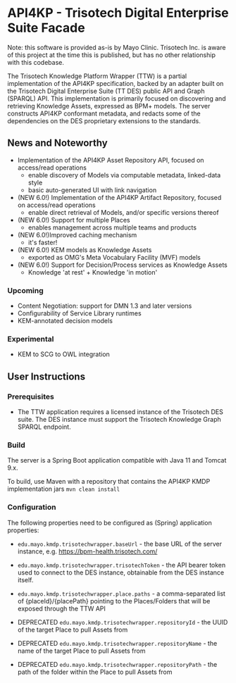 # API4KP - Trisotech Digital Enterprise Suite Facade

Note: this software is provided as-is by Mayo Clinic. Trisotech Inc. is aware of
this project at the time this is published, but has no other relationship with this codebase.

The Trisotech Knowledge Platform Wrapper (TTW) is a partial implementation of the API4KP
specification, backed by an adapter built on the Trisotech Digital Enterprise Suite (TT DES) public
API and Graph (SPARQL) API.
This implementation is primarily focused on discovering and retrieving Knowledge Assets, expressed
as BPM+ models. The server constructs API4KP conformant metadata, and redacts some of the
dependencies on the DES proprietary extensions to the standards.

## News and Noteworthy

- Implementation of the API4KP Asset Repository API, focused on access/read operations
    - enable discovery of Models via computable metadata, linked-data style
    - basic auto-generated UI with link navigation
- (NEW 6.0!) Implementation of the API4KP Artifact Repository, focused on access/read operations
    - enable direct retrieval of Models, and/or specific versions thereof
- (NEW 6.0!) Support for multiple Places
    - enables management across multiple teams and products
- (NEW 6.0!)Improved caching mechanism
    - it's faster!
- (NEW 6.0!) KEM models as Knowledge Assets
    - exported as OMG's Meta Vocabulary Facility (MVF) models
- (NEW 6.0!) Support for Decision/Process services as Knowledge Assets
    - Knowledge 'at rest' + Knowledge 'in motion'

### Upcoming
- Content Negotiation: support for DMN 1.3 and later versions
- Configurability of Service Library runtimes
- KEM-annotated decision models

### Experimental
- KEM to SCG to OWL integration

## User Instructions

### Prerequisites

* The TTW application requires a licensed instance of the Trisotech DES suite. The DES instance must
  support the Trisotech Knowledge Graph SPARQL endpoint.

### Build

The server is a Spring Boot application compatible with Java 11 and Tomcat 9.x.

To build, use Maven with a repository that contains the API4KP KMDP implementation jars
`mvn clean install`

### Configuration

The following properties need to be configured as (Spring) application properties:

* `edu.mayo.kmdp.trisotechwrapper.baseUrl` - the base URL of the server instance,
  e.g. https://bpm-health.trisotech.com/
* `edu.mayo.kmdp.trisotechwrapper.trisotechToken` - the API bearer token used to connect to the DES
  instance, obtainable from the DES instance itself.
* `edu.mayo.kmdp.trisotechwrapper.place.paths` - a comma-separated list of {placeId}/{placePath}
  pointing to the Places/Folders that will be exposed through the TTW API

* DEPRECATED `edu.mayo.kmdp.trisotechwrapper.repositoryId` - the UUID of the target Place to pull
  Assets from
* DEPRECATED `edu.mayo.kmdp.trisotechwrapper.repositoryName` - the name of the target Place to pull
  Assets from
* DEPRECATED `edu.mayo.kmdp.trisotechwrapper.repositoryPath` - the path of the folder within the
  Place to pull
  Assets from



